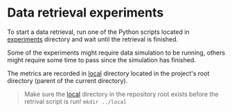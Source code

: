 # Data retrieval experiments
To start a data retrieval, run one of the Python scripts located in [experiments](./experiments) directory and wait until the retrieval is finished.

Some of the experiments might require data simulation to be running, others might require some time to pass since the simulation has finished.

The metrics are recorded in [local](../local) directory located in the project's root directory (parent of the current directory).

> Make sure the [local](../local) directory in the repository root exists before the retrival script is run! `mkdir ../local`